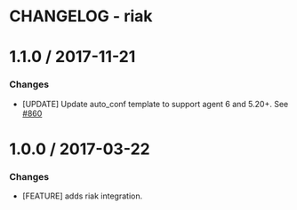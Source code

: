 # CHANGELOG - riak

1.1.0 / 2017-11-21
==================
### Changes

* [UPDATE] Update auto_conf template to support agent 6 and 5.20+. See [#860][]

1.0.0 / 2017-03-22
==================

### Changes

* [FEATURE] adds riak integration.

<!--- The following link definition list is generated by PimpMyChangelog --->
[#860]: https://github.com/DataDog/integrations-core/issues/860